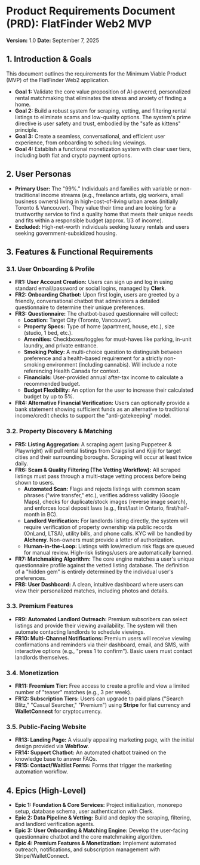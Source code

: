 # Product Requirements Document (PRD): FlatFinder Web2 MVP
**Version:** 1.0
**Date:** September 7, 2025

## 1. Introduction & Goals
This document outlines the requirements for the Minimum Viable Product (MVP) of the FlatFinder Web2 application.

* **Goal 1:** Validate the core value proposition of AI-powered, personalized rental matchmaking that eliminates the stress and anxiety of finding a home.
* **Goal 2:** Build a robust system for scraping, vetting, and filtering rental listings to eliminate scams and low-quality options. The system's prime directive is user safety and trust, embodied by the "safe as kittens" principle.
* **Goal 3:** Create a seamless, conversational, and efficient user experience, from onboarding to scheduling viewings.
* **Goal 4:** Establish a functional monetization system with clear user tiers, including both fiat and crypto payment options.

## 2. User Personas
* **Primary User:** The "99%." Individuals and families with variable or non-traditional income streams (e.g., freelance artists, gig workers, small business owners) living in high-cost-of-living urban areas (initially Toronto & Vancouver). They value their time and are looking for a trustworthy service to find a quality home that meets their unique needs and fits within a responsible budget (approx. 1/3 of income).
* **Excluded:** High-net-worth individuals seeking luxury rentals and users seeking government-subsidized housing.

## 3. Features & Functional Requirements

### 3.1. User Onboarding & Profile
* **FR1: User Account Creation:** Users can sign up and log in using standard email/password or social logins, managed by **Clerk**.
* **FR2: Onboarding Chatbot:** Upon first login, users are greeted by a friendly, conversational chatbot that administers a detailed questionnaire to determine their unique preferences.
* **FR3: Questionnaire:** The chatbot-based questionnaire will collect:
    * **Location:** Target City (Toronto, Vancouver).
    * **Property Specs:** Type of home (apartment, house, etc.), size (studio, 1 bed, etc.).
    * **Amenities:** Checkboxes/toggles for must-haves like parking, in-unit laundry, and private entrance.
    * **Smoking Policy:** A multi-choice question to distinguish between preference and a health-based requirement for a strictly non-smoking environment (including cannabis). Will include a note referencing Health Canada for context.
    * **Financials:** User-provided annual after-tax income to calculate a recommended budget.
    * **Budget Flexibility:** An option for the user to increase their calculated budget by up to 5%.
* **FR4: Alternative Financial Verification:** Users can optionally provide a bank statement showing sufficient funds as an alternative to traditional income/credit checks to support the "anti-gatekeeping" model.

### 3.2. Property Discovery & Matching
* **FR5: Listing Aggregation:** A scraping agent (using Puppeteer & Playwright) will pull rental listings from Craigslist and Kijiji for target cities and their surrounding boroughs. Scraping will occur at least twice daily.
* **FR6: Scam & Quality Filtering (The Vetting Workflow):** All scraped listings must pass through a multi-stage vetting process before being shown to users.
    * **Automated Scan:** Flags and rejects listings with common scam phrases ("wire transfer," etc.), verifies address validity (Google Maps), checks for duplicate/stock images (reverse image search), and enforces local deposit laws (e.g., first/last in Ontario, first/half-month in BC).
    * **Landlord Verification:** For landlords listing directly, the system will require verification of property ownership via public records (OnLand, LTSA), utility bills, and phone calls. KYC will be handled by **Alchemy**. Non-owners must provide a letter of authorization.
    * **Human-in-the-Loop:** Listings with low/medium risk flags are queued for manual review. High-risk listings/users are automatically banned.
* **FR7: Matchmaking Algorithm:** The core engine matches a user's unique questionnaire profile against the vetted listing database. The definition of a "hidden gem" is entirely determined by the individual user's preferences.
* **FR8: User Dashboard:** A clean, intuitive dashboard where users can view their personalized matches, including photos and details.

### 3.3. Premium Features
* **FR9: Automated Landlord Outreach:** Premium subscribers can select listings and provide their viewing availability. The system will then automate contacting landlords to schedule viewings.
* **FR10: Multi-Channel Notifications:** Premium users will receive viewing confirmations and reminders via their dashboard, email, and SMS, with interactive options (e.g., "press 1 to confirm"). Basic users must contact landlords themselves.

### 3.4. Monetization
* **FR11: Freemium Tier:** Free access to create a profile and view a limited number of "teaser" matches (e.g., 3 per week).
* **FR12: Subscription Tiers:** Users can upgrade to paid plans ("Search Blitz," "Casual Searcher," "Premium") using **Stripe** for fiat currency and **WalletConnect** for cryptocurrency.

### 3.5. Public-Facing Website
* **FR13: Landing Page:** A visually appealing marketing page, with the initial design provided via **Webflow**.
* **FR14: Support Chatbot:** An automated chatbot trained on the knowledge base to answer FAQs.
* **FR15: Contact/Waitlist Forms:** Forms that trigger the marketing automation workflow.

## 4. Epics (High-Level)
* **Epic 1: Foundation & Core Services:** Project initialization, monorepo setup, database schema, user authentication with Clerk.
* **Epic 2: Data Pipeline & Vetting:** Build and deploy the scraping, filtering, and landlord verification agents.
* **Epic 3: User Onboarding & Matching Engine:** Develop the user-facing questionnaire chatbot and the core matchmaking algorithm.
* **Epic 4: Premium Features & Monetization:** Implement automated outreach, notifications, and subscription management with Stripe/WalletConnect.